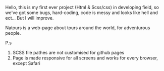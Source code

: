 Hello, this is my first ever project (Html & Scss/css) in developing field, so we've got some bugs,
hard-coding, code is messy and looks like hell and ect...
But I will improve.

Natours is a web-page about tours around the world, for adventurous people.

P.s 
1) SCSS file pathes are not customised for github pages
2) Page is made responsive for all screens and works for every browser, except Safari

